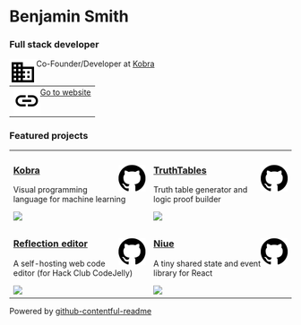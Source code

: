 
# Benjamin Smith

### Full stack developer

<img align="left" src="https://raw.githubusercontent.com/Merlin04/github-contentful-readme/main/business-24px.svg">Co-Founder/Developer at
<a href="https://kobra.dev">Kobra</a>

<table><tr><td><a href="https://benjaminsmith.dev"><img align="left" src="https://raw.githubusercontent.com/Merlin04/github-contentful-readme/main/link-24px.svg">Go to website</a></td></tr></table>

### Featured projects
<table>
<tr>
<td valign="top" width="400px"><h3><a href="https://kobra.dev">Kobra</a><a href="https://github.com/kobra-dev"><img align="right" src="https://raw.githubusercontent.com/Merlin04/github-contentful-readme/main/github-24px.svg"></a></h3>
        <p>Visual programming language for machine learning</p>
        <img src="https://images.ctfassets.net/d4vc57z4o8dm/5udgQo4HTp5GV2O870OJS0/36f03bbb72851540941b0e4c4fed4081/Screenshot_from_2021-06-23_20-26-19.png?h=600&q=50&fm=webp"></td>
<td valign="top" width="400px"><h3><a href="https://truthtabl.es">TruthTables</a><a href="https://github.com/Merlin04/truthtabl.es"><img align="right" src="https://raw.githubusercontent.com/Merlin04/github-contentful-readme/main/github-24px.svg"></a></h3>
        <p>Truth table generator and logic proof builder</p>
        <img src="https://images.ctfassets.net/d4vc57z4o8dm/2fPdnfrQMjtHNWPQ39QVwu/c7141e7b51332ba459fbcecdacbe14d4/Screenshot_2022-01-26_085050.png?h=600&q=50&fm=webp"></td>
</tr>
<tr>
<td valign="top" width="400px"><h3><a href="https://reflection-editor.vercel.app">Reflection editor</a><a href="https://github.com/Merlin04/reflection"><img align="right" src="https://raw.githubusercontent.com/Merlin04/github-contentful-readme/main/github-24px.svg"></a></h3>
        <p>A self-hosting web code editor (for Hack Club CodeJelly) </p>
        <img src="https://images.ctfassets.net/d4vc57z4o8dm/6j2szDfuQ5pBGFW3ghTlIW/c67da73e7b53b9dd0b126e432ede9eb9/screenshot.png?h=600&q=50&fm=webp"></td>
<td valign="top" width="400px"><h3><a href="https://www.npmjs.com/package/niue">Niue</a><a href="https://github.com/Merlin04/niue"><img align="right" src="https://raw.githubusercontent.com/Merlin04/github-contentful-readme/main/github-24px.svg"></a></h3>
        <p>A tiny shared state and event library for React</p>
        <img src="https://images.ctfassets.net/d4vc57z4o8dm/2uUJtXqZrSVW2ZxY3jUeH0/4111aba64f3696f57ee6de558a728586/niue.png?h=600&q=50&fm=webp"></td>
</tr>
</table>

Powered by [github-contentful-readme](https://github.com/Merlin04/github-contentful-readme)
    